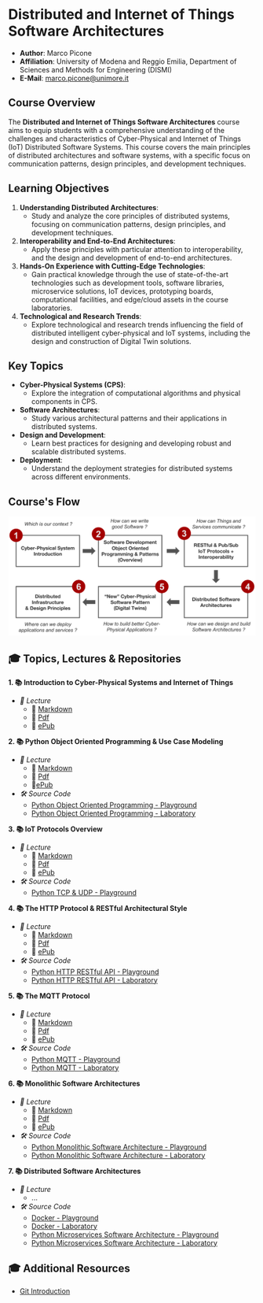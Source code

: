 # Distributed and Internet of Things Software Architectures

- **Author**: Marco Picone
- **Affiliation**: University of Modena and Reggio Emilia, Department of Sciences and Methods for Engineering (DISMI)
- **E-Mail**: marco.picone@unimore.it

## Course Overview

The **Distributed and Internet of Things Software Architectures** course aims to equip students with a comprehensive understanding of the challenges and characteristics of Cyber-Physical and Internet of Things (IoT) Distributed Software Systems. This course covers the main principles of distributed architectures and software systems, with a specific focus on communication patterns, design principles, and development techniques.

## Learning Objectives

1. **Understanding Distributed Architectures**: 
   - Study and analyze the core principles of distributed systems, focusing on communication patterns, design principles, and development techniques.   
2. **Interoperability and End-to-End Architectures**:
   - Apply these principles with particular attention to interoperability, and the design and development of end-to-end architectures.
3. **Hands-On Experience with Cutting-Edge Technologies**:
   - Gain practical knowledge through the use of state-of-the-art technologies such as development tools, software libraries, microservice solutions, IoT devices, prototyping boards, computational facilities, and edge/cloud assets in the course laboratories.
4. **Technological and Research Trends**:
   - Explore technological and research trends influencing the field of distributed intelligent cyber-physical and IoT systems, including the design and construction of Digital Twin solutions.
   
## Key Topics

- **Cyber-Physical Systems (CPS)**:
  - Explore the integration of computational algorithms and physical components in CPS.  
- **Software Architectures**:
  - Study various architectural patterns and their applications in distributed systems.
- **Design and Development**:
  - Learn best practices for designing and developing robust and scalable distributed systems.
- **Deployment**:
  - Understand the deployment strategies for distributed systems across different environments.

## Course's Flow

![Course's Flow](course_flow.png)

## 🎓 Topics, Lectures & Repositories 

**1. 📚 Introduction to Cyber-Physical Systems and Internet of Things**
  - *📖 Lecture*
    - 📝 [Markdown](https://github.com/Distributed-IoT-Software-Arch-Course/distributed-iot-software-arch-lectures/blob/main/Lectures/1-CPS-Introduction/1_cps_introduction.md) 
    - 📕 [Pdf](https://github.com/Distributed-IoT-Software-Arch-Course/distributed-iot-software-arch-lectures/blob/main/pdf/1_cps_introduction.pdf) 
    - 📘 [ePub](https://github.com/Distributed-IoT-Software-Arch-Course/distributed-iot-software-arch-lectures/blob/main/ePub/1_cps_introduction.epub)

**2. 📚 Python Object Oriented Programming & Use Case Modeling**
   - *📖 Lecture*
     - 📝 [Markdown](https://github.com/Distributed-IoT-Software-Arch-Course/distributed-iot-software-arch-lectures/blob/main/Lectures/2-Python-OOP/2_python_oop.md) 
     - 📕 [Pdf](https://github.com/Distributed-IoT-Software-Arch-Course/distributed-iot-software-arch-lectures/blob/main/pdf/2_python_oop.pdf) 
     - 📘[ePub](https://github.com/Distributed-IoT-Software-Arch-Course/distributed-iot-software-arch-lectures/tree/main/ePub#:~:text=4%20minutes%20ago-,2_python_oop.epub,-Lectures%20metadata%20updated)
   - *🛠️ Source Code*
     - [Python Object Oriented Programming - Playground](https://github.com/Distributed-IoT-Software-Arch-Course/python-oop-playground)
     - [Python Object Oriented Programming - Laboratory](https://github.com/Distributed-IoT-Software-Arch-Course/laboratory-python-oop)

**3. 📚 IoT Protocols Overview**
   - *📖 Lecture* 
     - 📝 [Markdown](https://github.com/Distributed-IoT-Software-Arch-Course/distributed-iot-software-arch-lectures/blob/main/Lectures/3-IoT-Protocols-Overview/3_iot_protocols_overview.md)
     - 📕 [Pdf](https://github.com/Distributed-IoT-Software-Arch-Course/distributed-iot-software-arch-lectures/blob/main/pdf/3_iot_protocols_overview.pdf) 
     - 📘 [ePub](https://github.com/Distributed-IoT-Software-Arch-Course/distributed-iot-software-arch-lectures/blob/main/ePub/3_iot_protocols_overview.epub)
   - *🛠️ Source Code*
     - [Python TCP & UDP - Playground](https://github.com/Distributed-IoT-Software-Arch-Course/python-tcp-udp-playground)

**4. 📚 The HTTP Protocol & RESTful Architectural Style**
   - *📖 Lecture* 
     - 📝 [Markdown](https://github.com/Distributed-IoT-Software-Arch-Course/distributed-iot-software-arch-lectures/blob/main/Lectures/4-HTTP-Protocol-and-REST/4_http_protocol_and_rest.md)
     - 📕 [Pdf](https://github.com/Distributed-IoT-Software-Arch-Course/distributed-iot-software-arch-lectures/blob/main/pdf/4_http_protocol_and_rest.pdf) 
     - 📘 [ePub](https://github.com/Distributed-IoT-Software-Arch-Course/distributed-iot-software-arch-lectures/blob/main/ePub/4_http_protocol_and_rest.epub)
   - *🛠️ Source Code*
     - [Python HTTP RESTful API - Playground](https://github.com/Distributed-IoT-Software-Arch-Course/python-http-api-playground)
     - [Python HTTP RESTful API - Laboratory](https://github.com/Distributed-IoT-Software-Arch-Course/laboratory-python-http-rest-api)

**5. 📚 The MQTT Protocol**
   - *📖 Lecture*
     - 📝 [Markdown](https://github.com/Distributed-IoT-Software-Arch-Course/distributed-iot-software-arch-lectures/blob/main/Lectures/5-PubSub-MQTT-Protocol/5_pubsub_mqtt_protocol.md)
     - 📕 [Pdf](https://github.com/Distributed-IoT-Software-Arch-Course/distributed-iot-software-arch-lectures/blob/main/pdf/5_pubsub_mqtt_protocol.pdf) 
     - 📘 [ePub](https://github.com/Distributed-IoT-Software-Arch-Course/distributed-iot-software-arch-lectures/blob/main/ePub/5_pubsub_mqtt_protocol.epub)
   - *🛠️ Source Code*
     - [Python MQTT - Playground](https://github.com/Distributed-IoT-Software-Arch-Course/python-mqtt-playground)
     - [Python MQTT - Laboratory](https://github.com/Distributed-IoT-Software-Arch-Course/laboratory-python-mqtt)

**6. 📚 Monolithic Software Architectures**
   - *📖 Lecture*
     - 📝 [Markdown](https://github.com/Distributed-IoT-Software-Arch-Course/distributed-iot-software-arch-lectures/blob/main/Lectures/6-SoftwareArchitectures-Monolithic-Approaches/6_soft_arch_monolithic_approaches.md)
     - 📕 [Pdf](https://github.com/Distributed-IoT-Software-Arch-Course/distributed-iot-software-arch-lectures/blob/main/pdf/6_soft_arch_monolithic_approaches.pdf) 
     - 📘 [ePub](https://github.com/Distributed-IoT-Software-Arch-Course/distributed-iot-software-arch-lectures/blob/main/ePub/6_soft_arch_monolithic_approaches.epub)
   - *🛠️ Source Code*
     - [Python Monolithic Software Architecture - Playground](https://github.com/Distributed-IoT-Software-Arch-Course/iot-monolithic-arch-playground)
     - [Python Monolithic Software Architecture - Laboratory](https://github.com/Distributed-IoT-Software-Arch-Course/iot-monolithic-arch-laboratory)

**7. 📚 Distributed Software Architectures**
   - *📖 Lecture*
     - ...
   - *🛠️ Source Code*
     - [Docker - Playground](https://github.com/Distributed-IoT-Software-Arch-Course/docker-playground)
     - [Docker - Laboratory](https://github.com/Distributed-IoT-Software-Arch-Course/docker-laboratory)
     - [Python Microservices Software Architecture - Playground](https://github.com/Distributed-IoT-Software-Arch-Course/iot-microservice-arch-playground)
     - [Python Microservices Software Architecture - Laboratory](https://github.com/Distributed-IoT-Software-Arch-Course/iot-microservice-arch-laboratory)

## 🎓 Additional Resources 

- [Git Introduction](https://github.com/Distributed-IoT-Software-Arch-Course/.github/blob/main/GitInfo.md)
